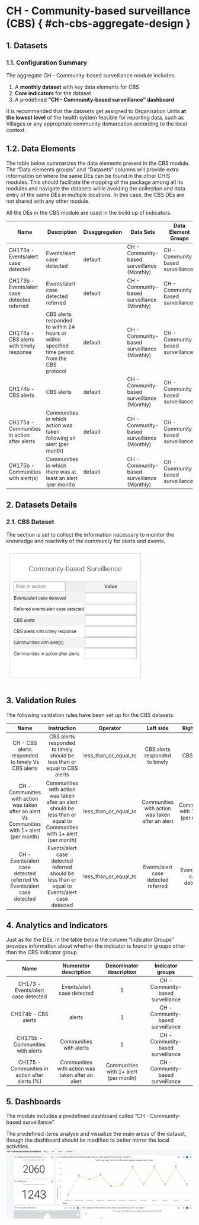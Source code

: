 ﻿# CH - Community-based surveillance (CBS) { #ch-cbs-aggregate-design }

## 1. Datasets

### 1.1. Configuration Summary

The aggregate CH - Community-based surveillance module includes:

1. A **monthly dataset** with key data elements for CBS
2. **Core indicators** for the dataset
3. A predefined **“CH - Community-based surveillance” dashboard**

It is recommended that the datasets get assigned to Organisation Units **at the lowest level** of the health system feasible for reporting data, such as Villages or any appropriate community demarcation according to the local context.

## 1.2. Data Elements

The table below summarizes the data elements present in the CBS module. The “Data elements groups” and “Datasets” columns will provide extra information on where the same DEs can be found in the other CHIS modules. This should facilitate the mapping of the package among all its modules and navigate the datasets while avoiding the collection and data entry of the same DEs in multiple locations. In this case, the CBS DEs are not shared with any other module.

All the DEs in the CBS module are used in the build up of indicators.

| Name                                         | Description                                                                                   | Disaggregation | Data Sets                                   | Data Element Groups               |   |
|----------------------------------------------|-----------------------------------------------------------------------------------------------|----------------|---------------------------------------------|-----------------------------------|---|
| CH173a - Events/alert case detected          | Events/alert case detected                                                                    | default        | CH - Community-based surveillance (Monthly) | CH - Community-based surveillance |   |
| CH173b - Events/alert case detected referred | Events/alert case detected referred                                                           | default        | CH - Community-based surveillance (Monthly) | CH - Community-based surveillance |   |
| CH174a - CBS alerts with timely response     | CBS alerts responded to within 24 hours or within specified time period from the CBS protocol | default        | CH - Community-based surveillance (Monthly) | CH - Community-based surveillance |   |
| CH174b - CBS alerts                          | CBS alerts                                                                                    | default        | CH - Community-based surveillance (Monthly) | CH - Community-based surveillance |   |
| CH175a - Communities in action after alerts  | Communities in which action was taken following an alert (per month)                          | default        | CH - Community-based surveillance (Monthly) | CH - Community-based surveillance |   |
| CH175b - Communities with alert(s)           | Communities in which there was at least an alert (per month)                                  | default        | CH - Community-based surveillance (Monthly) | CH - Community-based surveillance |   |

## 2. Datasets Details

### 2.1. CBS Dataset

The section is set to collect the information necessary to monitor the knowledge and reactivity of the community for alerts and events.

![CBS](resources/images/chis-cbs-m-001.png)

## 3. Validation Rules

The following validation rules have been set up for the CBS datasets:

|                                              Name                                              |                                                       Instruction                                                      |        Operator       |                     Left side                    |               Right side              |
|:----------------------------------------------------------------------------------------------:|:----------------------------------------------------------------------------------------------------------------------:|:---------------------:|:------------------------------------------------:|:-------------------------------------:|
| CH - CBS alerts responded to timely Vs CBS alerts                                              | CBS alerts responded to timely should be less than or equal to CBS alerts                                              | less_than_or_equal_to | CBS alerts responded to timely                   | CBS alerts                            |
| CH - Communities with action was taken after an alert Vs Communities with 1+ alert (per month) | Communities with action was taken after an alert should be less than or equal to Communities with 1+ alert (per month) | less_than_or_equal_to | Communities with action was taken after an alert | Communities with 1+ alert (per month) |
| CH - Events/alert case detected referred Vs Events/alert case detected                         | Events/alert case detected referred should be less than or equal to Events/alert case detected                         | less_than_or_equal_to | Events/alert case detected referred              | Events/alert case detected            |

## 4. Analytics and Indicators

Just as for the DEs, in the table below the column “Indicator Groups” provides information about whether the indicator is found in groups other than the CBS indicator group.

|                      Name                      |               Numerator description              |        Denominator description        |          Indicator groups         |   |
|:----------------------------------------------:|:------------------------------------------------:|:-------------------------------------:|:---------------------------------:|---|
| CH173 - Events/alert case detected             | Events/alert case detected                       | 1                                     | CH - Community-based surveillance |   |
| CH174b - CBS alerts                            | alerts                                           | 1                                     | CH - Community-based surveillance |   |
| CH175b - Communities with alerts               | Communities with alerts                          | 1                                     | CH - Community-based surveillance |   |
| CH175 - Communities in action after alerts (%) | Communities with action was taken after an alert | Communities with 1+ alert (per month) | CH - Community-based surveillance |   |

## 5. Dashboards

The module includes a predefined dashboard called “CH - Community-based surveillance”.

The predefined items analyse and visualize the main areas of the dataset, though the dashboard should be modified to better mirror the local activities.
![Dashboard](resources/images/chis-cbs-db-001.png)
